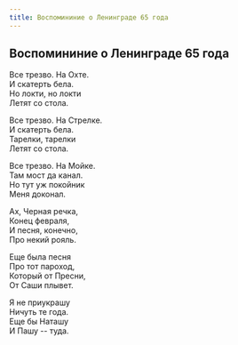 ```yaml
---
title: Воспомининие о Ленинграде 65 года
---
```

## Воспомининие о Ленинграде 65 года

Все трезво. На Охте.  
И скатерть бела.  
Но локти, но локти  
Летят со стола.

Все трезво. На Стрелке.  
И скатерть бела.  
Тарелки, тарелки  
Летят со стола.

Все трезво. На Мойке.  
Там мост да канал.  
Но тут уж покойник  
Меня доконал.

Ах, Черная речка,  
Конец февраля,  
И песня, конечно,  
Про некий рояль.

Еще была песня  
Про тот пароход,  
Который от Пресни,  
От Саши плывет.

Я не приукрашу  
Ничуть те года.  
Еще бы Наташу  
И Пашу -- туда.